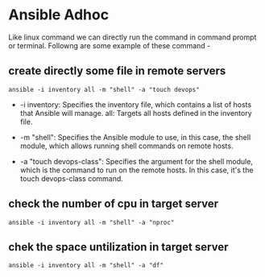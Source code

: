 # Ansible Adhoc 

Like linux command we can directly run the command in command prompt or terminal. Followng are some example of these command - 

## create directly some file in  remote servers 
```git
ansible -i inventory all -m "shell" -a "touch devops"
```
- -i inventory: Specifies the inventory file, which contains a list of hosts that Ansible will manage.
all: Targets all hosts defined in the inventory file.

- -m "shell": Specifies the Ansible module to use, in this case, the shell module, which allows running shell commands on remote hosts.

- -a "touch devops-class": Specifies the argument for the shell module, which is the command to run on the remote hosts. In this case, it's the touch devops-class command.

## check the number of cpu in target server 
```git
ansible -i inventory all -m "shell" -a "nproc"
```

##  chek the space untilization in target server
```git
ansible -i inventory all -m "shell" -a "df"
```

